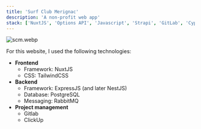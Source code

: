 ```yaml
---
title: 'Surf Club Merignac'
description: 'A non-profit web app'
stack: ['NuxtJS', 'Options API', 'Javascript', 'Strapi', 'GitLab', 'Cypress']
---
```


![scm.webp](/projects/scm.webp)

For this website, I used the following technologies:
- **Frontend**
  - Framework: NuxtJS
  - CSS: TailwindCSS
- **Backend**
  - Framework: ExpressJS (and later NestJS)
  - Database: PostgreSQL
  - Messaging: RabbitMQ
- **Project management**
  - Gitlab
  - ClickUp